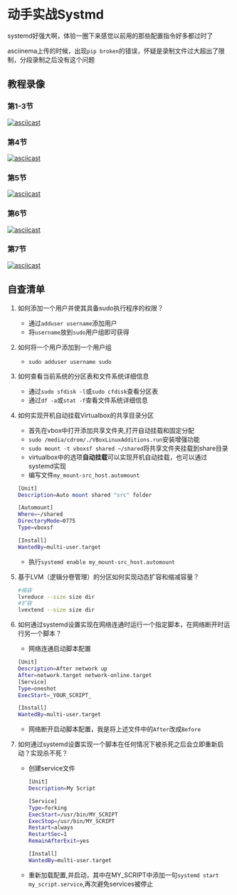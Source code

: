 # 动手实战Systmd


systemd好强大啊，体验一圈下来感觉以前用的那些配置指令好多都过时了

asciinema上传的时候，出现`pip broken`的错误，怀疑是录制文件过大超出了限制，分段录制之后没有这个问题

## 教程录像

### 第1-3节

[![asciicast](https://asciinema.org/a/nBF24bmBIgkMeBRx4kS7l2k40.svg)](https://asciinema.org/a/nBF24bmBIgkMeBRx4kS7l2k40)

### 第4节

[![asciicast](https://asciinema.org/a/v9SOvRYO4U269vwG0TWavseeI.svg)](https://asciinema.org/a/v9SOvRYO4U269vwG0TWavseeI)

### 第5节

[![asciicast](https://asciinema.org/a/RFT9Eist31nJ4yj1GK8dcOLGs.svg)](https://asciinema.org/a/RFT9Eist31nJ4yj1GK8dcOLGs)

### 第6节

[![asciicast](https://asciinema.org/a/rOPJwfJqHF6r03G0IThE8mC7R.svg)](https://asciinema.org/a/rOPJwfJqHF6r03G0IThE8mC7R)

### 第7节

[![asciicast](https://asciinema.org/a/zQ4bCBEUbIfS91GHtMsvigKrv.svg)](https://asciinema.org/a/zQ4bCBEUbIfS91GHtMsvigKrv)


## 自查清单

1. 如何添加一个用户并使其具备sudo执行程序的权限？
	- 通过`adduser username`添加用户
	- 将`username`放到`sudo`用户组即可获得

2. 如何将一个用户添加到一个用户组
	- `sudo adduser username sudo`

3. 如何查看当前系统的分区表和文件系统详细信息
	- 通过`sudo sfdisk -l`或`sudo cfdisk`查看分区表
	- 通过`df -a`或`stat -f`查看文件系统详细信息

4. 如何实现开机自动挂载Virtualbox的共享目录分区
	- 首先在vbox中打开添加共享文件夹,打开自动挂载和固定分配
	- `sudo /media/cdrom/./VBoxLinuxAdditions.run`安装增强功能
	- `sudo mount -t vboxsf shared ~/shared`将共享文件夹挂载到share目录
	- virtualbox中的选项**自动挂载**可以实现开机自动挂载，也可以通过systemd实现
	- 编写文件`my_mount-src_host.automount`
	
	```bash
	[Unit]
	Description=Auto mount shared "src" folder
	
	[Automount]
	Where=~/shared
	DirectoryMode=0775
	Type=vboxsf
	
	[Install]
	WantedBy=multi-user.target

	```
	- 执行`systemd enable my_mount-src_host.automount`

5. 基于LVM（逻辑分卷管理）的分区如何实现动态扩容和缩减容量？

	```bash
	#缩容
	lvreduce --size size dir
	#扩容
	lvextend --size size dir
	```
	
6. 如何通过systemd设置实现在网络连通时运行一个指定脚本，在网络断开时运行另一个脚本？
	- 网络连通启动脚本配置

	
	```bash
	[Unit]
	Description=After network up
	After=network.target network-online.target 	
	[Service]
	Type=oneshot
	ExecStart=_YOUR_SCRIPT_
	
	[Install]
	WantedBy=multi-user.target

	```
	
	- 网络断开启动脚本配置，我是将上述文件中的`After`改成`Before`

7. 如何通过systemd设置实现一个脚本在任何情况下被杀死之后会立即重新启动？实现杀不死？
	- 创建service文件
	
		```bash
		[Unit]
		Description=My Script
		
		[Service]
		Type=forking
		ExecStart=/usr/bin/MY_SCRIPT
		ExecStop=/usr/bin/MY_SCRIPT
		Restart=always
		RestartSec=1
		RemainAfterExit=yes
		
		[Install]
		WantedBy=multi-user.target
		```
	- 重新加载配置,并启动，其中在MY_SCRIPT中添加一句`systemd start my_script.service`,再次避免services被停止

	


